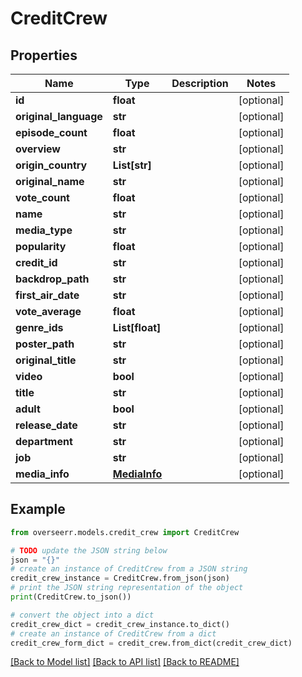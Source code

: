 # CreditCrew


## Properties

Name | Type | Description | Notes
------------ | ------------- | ------------- | -------------
**id** | **float** |  | [optional] 
**original_language** | **str** |  | [optional] 
**episode_count** | **float** |  | [optional] 
**overview** | **str** |  | [optional] 
**origin_country** | **List[str]** |  | [optional] 
**original_name** | **str** |  | [optional] 
**vote_count** | **float** |  | [optional] 
**name** | **str** |  | [optional] 
**media_type** | **str** |  | [optional] 
**popularity** | **float** |  | [optional] 
**credit_id** | **str** |  | [optional] 
**backdrop_path** | **str** |  | [optional] 
**first_air_date** | **str** |  | [optional] 
**vote_average** | **float** |  | [optional] 
**genre_ids** | **List[float]** |  | [optional] 
**poster_path** | **str** |  | [optional] 
**original_title** | **str** |  | [optional] 
**video** | **bool** |  | [optional] 
**title** | **str** |  | [optional] 
**adult** | **bool** |  | [optional] 
**release_date** | **str** |  | [optional] 
**department** | **str** |  | [optional] 
**job** | **str** |  | [optional] 
**media_info** | [**MediaInfo**](MediaInfo.md) |  | [optional] 

## Example

```python
from overseerr.models.credit_crew import CreditCrew

# TODO update the JSON string below
json = "{}"
# create an instance of CreditCrew from a JSON string
credit_crew_instance = CreditCrew.from_json(json)
# print the JSON string representation of the object
print(CreditCrew.to_json())

# convert the object into a dict
credit_crew_dict = credit_crew_instance.to_dict()
# create an instance of CreditCrew from a dict
credit_crew_form_dict = credit_crew.from_dict(credit_crew_dict)
```
[[Back to Model list]](../README.md#documentation-for-models) [[Back to API list]](../README.md#documentation-for-api-endpoints) [[Back to README]](../README.md)


